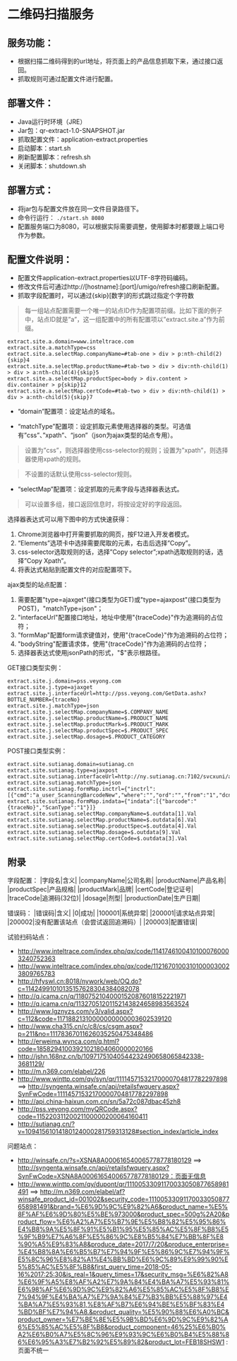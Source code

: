 # 二维码扫描服务

## 服务功能：

- 根据扫描二维码得到的url地址，将页面上的产品信息抓取下来，通过接口返回。
- 抓取规则可通过配置文件进行配置。

## 部署文件：

- Java运行时环境（JRE）
- Jar包：qr-extract-1.0-SNAPSHOT.jar
- 抓取配置文件：application-extract.properties
- 启动脚本：start.sh
- 刷新配置脚本：refresh.sh
- 关闭脚本：shutdown.sh

## 部署方式：

- 将jar包与配置文件放在同一文件目录路径下。
- 命令行运行：
```./start.sh 8080```
- 配置服务端口为8080，可以根据实际需要调整，使用脚本时都要跟上端口号作为参数。

## 配置文件说明：

- 配置文件application-extract.properties以UTF-8字符码编码。
- 修改文件后可通过http://[hostname]:[port]/umigo/refresh接口刷新配置。
- 抓取字段配置时，可以通过{skip}[数字]的形式跳过指定个字符数

> 每一组站点配置需要一个唯一的站点ID作为配置项前缀。比如下面的例子中，站点ID就是”a”，这一组配置中的所有配置项以”extract.site.a”作为前缀。
```
extract.site.a.domain=www.inteltrace.com
extract.site.a.matchType=css
extract.site.a.selectMap.companyName=#tab-one > div > p:nth-child(2){skip}4
extract.site.a.selectMap.productName=#tab-two > div > div:nth-child(1) > div > a:nth-child(4){skip}5
extract.site.a.selectMap.productSpec=body > div.content > div.container > p{skip}12
extract.site.a.selectMap.certCode=#tab-two > div > div:nth-child(1) > div > a:nth-child(5){skip}7
```

- “domain”配置项：设定站点的域名。

- “matchType”配置项：设定抓取元素使用选择器的类型。可选值有”css”、”xpath”、“json”（json为ajax类型的站点专用）。

> 设置为”css”，则选择器使用css-selector的规则；设置为”xpath”，则选择器使用xpath的规则。

> 不设置的话默认使用css-selector规则。

- “selectMap”配置项：设定抓取的元素字段与选择器表达式。

> 可以设置多组，接口返回信息时，将按设定好的字段返回。

选择器表达式可以用下图中的方式快速获得：
1.	Chrome浏览器中打开需要抓取的网页，按F12进入开发者模式。
2.	“Elements”选项卡中选择需要爬取的元素，右击后选择”Copy”。
3.	css-selector选取规则的话，选择”Copy selector”;xpath选取规则的话，选择”Copy Xpath”。
4. 将表达式粘贴到配置文件的对应配置项下。

ajax类型的站点配置：
1. 需要配置"type=ajaxget"(接口类型为GET)或"type=ajaxpost"(接口类型为POST)，"matchType=json"；
2. "interfaceUrl"配置接口地址，地址中使用"{traceCode}"作为追溯码的占位符；
3. "formMap"配置form请求键值对，使用"{traceCode}"作为追溯码的占位符；
4. "bodyString"配置请求体，使用"{traceCode}"作为追溯码的占位符；
5. 选择器表达式使用jsonPath的形式，"$"表示根路径。

GET接口类型实例：
```
extract.site.j.domain=pss.veyong.com
extract.site.j.type=ajaxget
extract.site.j.interfaceUrl=http://pss.veyong.com/GetData.ashx?BOTTLE_NUMBER={traceNo}
extract.site.j.matchType=json
extract.site.j.selectMap.companyName=$.COMPANY_NAME
extract.site.j.selectMap.productName=$.PRODUCT_NAME
extract.site.j.selectMap.productMark=$.PRODUCT_MARK
extract.site.j.selectMap.productSpec=$.PRODUCT_SPEC
extract.site.j.selectMap.dosage=$.PRODUCT_CATEGORY
```
POST接口类型实例：
```
extract.site.sutianag.domain=sutianag.cn
extract.site.sutianag.type=ajaxpost
extract.site.sutianag.interfaceUrl=http://ny.sutianag.cn:7102/svcxuni/aa.aspx
extract.site.sutianag.matchType=json
extract.site.sutianag.formMap.inctrl={"inctrl":[{"cmd":"a_user_ScanningBarcodeNew","where":"","ord":"","from":"1","dcnt":"0"}]}
extract.site.sutianag.formMap.indata={"indata":[{"barcode":"{traceNo}","ScanType":"1"}]}
extract.site.sutianag.selectMap.companyName=$.outdata[1].Val
extract.site.sutianag.selectMap.productName=$.outdata[6].Val
extract.site.sutianag.selectMap.productSpec=$.outdata[4].Val
extract.site.sutianag.selectMap.dosage=$.outdata[9].Val
extract.site.sutianag.selectMap.certCode=$.outdata[3].Val
```


## 附录

字段配置：
|字段名|含义|
|companyName|公司名称|
|productName|产品名称|
|productSpec|产品规格|
|productMark|品牌|
|certCode|登记证号|
|traceCode|追溯码(32位)|
|dosage|剂型|
|productionDate|生产日期|

错误码：
|错误码|含义|
|0|成功|
|100001|系统异常|
|200001|请求站点异常|
|200002|没有配置该站点（会尝试返回追溯码）|
|200003|配置错误|

试验扫码站点：
- http://www.inteltrace.com/index.php/qx/code/11417461004101000760003240752363
- http://www.inteltrace.com/index.php/qx/code/11216701003101000030023809765783
- http://hfyswl.cn:8018/nywork/web/OQ.do?c=11424991010135157628304384082078
- http://q.icama.cn/q/11807521040001520876018152221971
- http://q.icama.cn/q/11327051201152143824658983563524
- http://www.lgznyzs.com/v3/valid.aspx?c=112&code=11718821310000000000003602539120
- http://www.cha315.cn/c/c8/cs/csgm.aspx?p=211&no=11178367011626035250475348486
- http://erweima.wynca.com/q.html?code=18582941003921021804060000020166
- http://jshn.168nz.cn/b/10971751040544232490658065842338-3681129/
- http://m.n369.com/elabel/226
- http://www.winttp.com/qy/syn/qr/11114571532170000704817782297898 ==> http://syngenta.winsafe.cn/api/retailsfwquery.aspx?SynFwCode=11114571532170000704817782297898
- http://api.china-haixun.com.cn/sn/5a72c087dbac45zh8
- http://pss.veyong.com/myQRCode.aspx?code=11522031120021100000200064160411
- http://sutianag.cn/?v=10941561014180124000281759313128#section_index/article_index

问题站点：
- http://winsafe.cn/?s=XSNA8A000616540065778778180129 ==> http://syngenta.winsafe.cn/api/retailsfwquery.aspx?SynFwCode=XSNA8A000616540065778778180129：页面无信息
- http://www.winttp.com/qy/dupont/qr/11100533091170033050877658981491 ==> http://m.n369.com/elabel/af?winsafe_product_id=001002&security_code=11100533091170033050877658981491&brand=%E6%9D%9C%E9%82%A6&product_name=%E5%8F%AF%E6%9D%80%E5%BE%973000&product_spec=500g%2A20&product_flow=%E6%A2%A7%E5%B7%9E%E5%B8%82%E5%95%86%E4%B8%9A%E5%8F%91%E5%B1%95%E5%85%AC%E5%8F%B8%E5%9F%B9%E7%A6%8F%E5%86%9C%E8%B5%84%E7%BB%8F%E8%90%A5%E9%83%A8&produce_date=2017/7/20&produce_enterprise=%E4%B8%8A%E6%B5%B7%E7%94%9F%E5%86%9C%E7%94%9F%E5%8C%96%E8%82%A1%E4%BB%BD%E6%9C%89%E9%99%90%E5%85%AC%E5%8F%B8&first_query_time=2018-05-16%2017:25:30&is_real=1&query_times=17&security_msg=%E6%82%A8%E6%9F%A5%E8%AF%A2%E7%9A%84%E4%BA%A7%E5%93%81%E6%98%AF%E6%9D%9C%E9%82%A6%E5%85%AC%E5%8F%B8%E7%94%9F%E4%BA%A7%E7%9A%84%E7%B3%BB%E5%88%97%E4%BA%A7%E5%93%81,%E8%AF%B7%E6%94%BE%E5%BF%83%E4%BD%BF%E7%94%A8.&product_quality=%E5%90%88%E6%A0%BC&product_owner=%E7%BE%8E%E5%9B%BD%E6%9D%9C%E9%82%A6%E5%85%AC%E5%8F%B8&product_component=46%25%E6%B0%A2%E6%B0%A7%E5%8C%96%E9%93%9C%E6%B0%B4%E5%88%86%E6%95%A3%E7%B2%92%E5%89%82&product_lot=FEB18SHSW1 : 页面不统一
